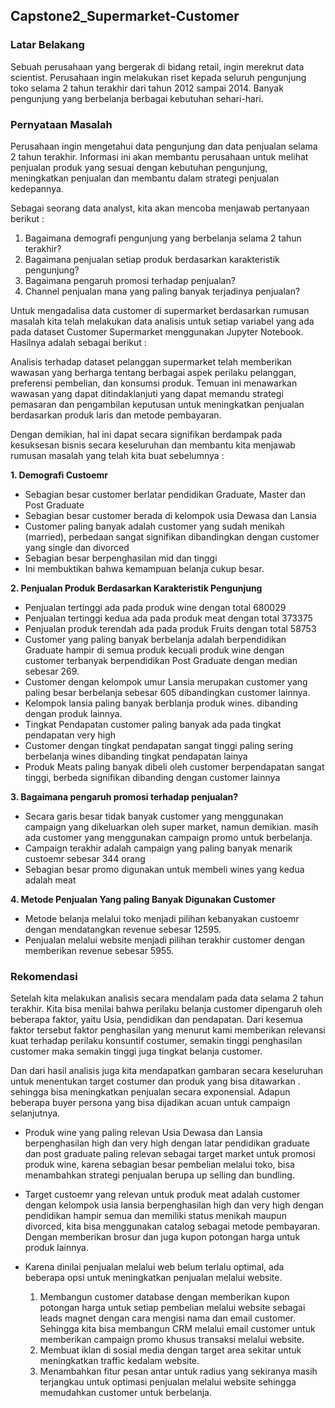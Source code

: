 ## **Capstone2_Supermarket-Customer**

### **Latar Belakang**

Sebuah perusahaan yang bergerak di bidang retail, ingin merekrut data scientist. Perusahaan ingin melakukan riset kepada seluruh pengunjung toko selama 2 tahun terakhir dari tahun 2012 sampai 2014. Banyak pengunjung yang berbelanja berbagai kebutuhan sehari-hari. 

### **Pernyataan Masalah**

Perusahaan ingin mengetahui data pengunjung dan data penjualan selama 2 tahun terakhir. Informasi ini akan membantu perusahaan untuk melihat penjualan produk yang sesuai dengan kebutuhan pengunjung, meningkatkan penjualan dan membantu dalam strategi penjualan kedepannya.

Sebagai seorang data analyst, kita akan mencoba menjawab pertanyaan berikut :

1. Bagaimana demografi pengunjung yang berbelanja selama 2 tahun terakhir?
2. Bagaimana penjualan setiap produk berdasarkan karakteristik pengunjung?
3. Bagaimana pengaruh promosi terhadap penjualan?
4. Channel penjualan mana yang paling banyak terjadinya penjualan?

Untuk mengadalisa data customer di supermarket berdasarkan rumusan masalah kita telah melakukan data analisis untuk setiap variabel yang ada pada dataset Customer Supermarket menggunakan Jupyter Notebook.
Hasilnya adalah sebagai berikut :

Analisis terhadap dataset pelanggan supermarket telah memberikan wawasan yang berharga tentang berbagai aspek perilaku pelanggan, preferensi pembelian, dan konsumsi produk. Temuan ini menawarkan wawasan yang dapat ditindaklanjuti yang dapat memandu strategi pemasaran dan pengambilan keputusan untuk meningkatkan penjualan berdasarkan produk laris dan metode pembayaran. 

Dengan demikian, hal ini dapat secara signifikan berdampak pada kesuksesan bisnis secara keseluruhan dan membantu kita menjawab rumusan masalah yang telah kita buat sebelumnya :

**1. Demografi Custoemr**

- Sebagian besar customer berlatar pendidikan Graduate, Master dan Post Graduate
- Sebagian besar customer berada di kelompok usia Dewasa dan Lansia
- Customer paling banyak adalah customer yang sudah menikah (married), perbedaan sangat signifikan dibandingkan dengan customer yang single dan divorced
- Sebagian besar berpenghasilan mid dan tinggi
- Ini membuktikan bahwa kemampuan belanja cukup besar.

**2. Penjualan Produk Berdasarkan Karakteristik Pengunjung**
- Penjualan tertinggi ada pada produk wine dengan total 680029
- Penjualan tertinggi kedua ada pada produk meat dengan total 373375
- Penjualan produk terendah ada pada produk Fruits dengan total 58753
- Customer yang paling banyak berbelanja adalah berpendidikan Graduate  hampir di semua produk kecuali produk wine dengan customer terbanyak berpendidikan Post Graduate dengan median sebesar 269.
- Customer dengan kelompok umur Lansia merupakan customer yang paling besar berbelanja sebesar 605 dibandingkan customer lainnya.
- Kelompok lansia paling banyak berblanja produk wines. dibanding dengan produk lainnya.
- Tingkat Pendapatan customer paling banyak ada pada tingkat pendapatan very high
- Customer dengan tingkat pendapatan sangat tinggi paling sering berbelanja wines dibanding tingkat pendapatan lainya
- Produk Meats paling banyak dibeli oleh customer berpendapatan sangat tinggi, berbeda signifikan dibanding dengan customer lainnya

**3. Bagaimana pengaruh promosi terhadap penjualan?**
- Secara garis besar tidak banyak customer yang menggunakan campaign yang dikeluarkan oleh super market, namun demikian. masih ada customer yang menggunakan campaign promo untuk berbelanja.
- Campaign terakhir adalah campaign yang paling banyak menarik custoemr sebesar 344 orang
- Sebagian besar promo digunakan untuk membeli wines  yang kedua adalah meat


**4. Metode Penjualan Yang paling Banyak Digunakan Customer**
- Metode belanja melalui toko menjadi pilihan kebanyakan custoemr dengan mendatangkan revenue sebesar 12595.
- Penjualan melalui website menjadi pilihan terakhir customer dengan memberikan revenue sebesar 5955.

### **Rekomendasi**

Setelah kita melakukan analisis secara mendalam pada data selama 2 tahun terakhir. Kita bisa menilai bahwa perilaku belanja customer dipengaruh oleh beberapa faktor, yaitu Usia, pendidikan dan pendapatan. Dari kesemua faktor tersebut faktor penghasilan yang menurut kami memberikan relevansi kuat terhadap perilaku konsuntif costumer, semakin tinggi penghasilan customer maka semakin tinggi juga tingkat belanja customer.

Dan dari hasil analisis juga kita mendapatkan gambaran secara keseluruhan untuk menentukan target costumer dan produk yang bisa ditawarkan . sehingga bisa meningkatkan penjualan secara exponensial. Adapun beberapa buyer persona yang bisa dijadikan acuan untuk campaign selanjutnya.

- Produk wine yang paling relevan Usia Dewasa dan Lansia berpenghasilan high dan very high dengan latar pendidikan graduate dan post graduate paling relevan sebagai target market untuk promosi produk wine, karena sebagian besar pembelian melalui toko, bisa menambahkan strategi penjualan berupa up selling dan bundling.

- Target custoemr yang relevan untuk produk meat adalah customer dengan kelompok usia lansia berpenghasilan high dan very high dengan pendidikan hampir semua dan memiliki status menikah maupun divorced, kita bisa menggunakan catalog sebagai metode pembayaran. Dengan memberikan brosur dan juga kupon potongan harga untuk produk lainnya. 

- Karena dinilai penjualan melalui web belum terlalu optimal, ada beberapa opsi untuk meningkatkan penjualan melalui website. 
    1. Membangun customer database dengan memberikan kupon potongan harga untuk setiap pembelian melalui website sebagai leads magnet dengan cara mengisi nama dan email customer. Sehingga kita bisa membangun CRM melalui email customer untuk memberikan campaign promo khusus transaksi melalui website.
    2. Membuat iklan di sosial media dengan target area sekitar untuk meningkatkan traffic kedalam website.
    3. Menambahkan fitur pesan antar untuk radius yang sekiranya masih terjangkau untuk optimasi penjualan melalui website sehingga memudahkan customer untuk berbelanja.
      

